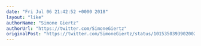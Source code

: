 ```yaml
---
date: "Fri Jul 06 21:42:52 +0000 2018"
layout: "like"
authorName: "Simone Giertz"
authorUrl: "https://twitter.com/SimoneGiertz"
originalPost: "https://twitter.com/SimoneGiertz/status/1015350393902002177"
---
```

